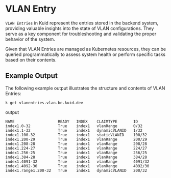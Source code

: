 # VLAN Entry

`VLAN Entries` in Kuid represent the entries stored in the backend system, providing valuable insights into the state of VLAN configurations. They serve as a key component for troubleshooting and validating the proper behavior of the system.

Given that VLAN Entries are managed as Kubernetes resources, they can be queried programmatically to assess system health or perform specific tasks based on their contents.

## Example Output

The following example output illustrates the structure and contents of VLAN Entries:

```
k get vlanentries.vlan.be.kuid.dev
```

output

```
NAME                   READY   INDEX    CLAIMTYPE       ID
index1.0-32            True    index1   vlanRange       0/32
index1.1-32            True    index1   dynamicVLANID   1/32
index1.100-32          True    index1   staticVLANID    100/32
index1.200-29          True    index1   vlanRange       200/29
index1.208-28          True    index1   vlanRange       208/28
index1.224-27          True    index1   vlanRange       224/27
index1.256-25          True    index1   vlanRange       256/25
index1.384-28          True    index1   vlanRange       384/28
index1.4091-32         True    index1   vlanRange       4091/32
index1.4092-30         True    index1   vlanRange       4092/30
index1.range1.200-32   True    index1   dynamicVLANID   200/32
```